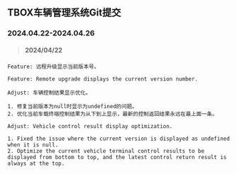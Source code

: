 ## TBOX车辆管理系统Git提交

### 2024.04.22-2024.04.26

> #### 2024/04/22

```
Feature: 远程升级显示当前版本号。

Feature: Remote upgrade displays the current version number.
```

```
Adjust: 车辆控制结果显示优化。

1. 修复当前版本为null时显示为undefined的问题。
2. 优化当前车载终端控制结果为从下到上显示，最新的控制返回结果永远在最上面一条。

Adjust: Vehicle control result display optimization.

1. Fixed the issue where the current version is displayed as undefined when it is null.
2. Optimize the current vehicle terminal control results to be displayed from bottom to top, and the latest control return result is always at the top.
```

